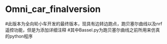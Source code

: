 # Omni_car_finalversion
#此版本为全向轮小车开发的最终版本，现具有边转边跑点，跑贝塞尔曲线以及nrf遥控功能，但是为添加详细注释
#其中Bassel.py为跑贝塞尔曲线之前所用来仿真的python程序
